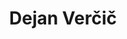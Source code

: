 ---
SICRIS: 15295
draft: false
fixName: dejan_verčič
location: null
mailInfo: dejan.vercic@fdv.uni-lj.si
officeHours: null
profName: Prof. Dejan Verčič, PhD
profTitle: Collaborator
telephoneInfo: null
title: Dejan Verčič
---
